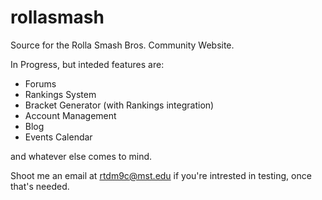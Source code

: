 # rollasmash
Source for the Rolla Smash Bros. Community Website.

In Progress, but inteded features are:

- Forums
- Rankings System
- Bracket Generator (with Rankings integration)
- Account Management
- Blog
- Events Calendar

and whatever else comes to mind.

Shoot me an email at rtdm9c@mst.edu if you're intrested in testing, once that's needed.
